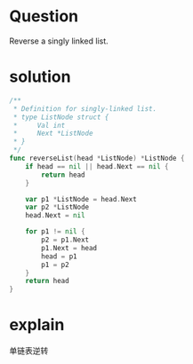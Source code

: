 # Question
Reverse a singly linked list. 

# solution
```go
/**
 * Definition for singly-linked list.
 * type ListNode struct {
 *     Val int
 *     Next *ListNode
 * }
 */
func reverseList(head *ListNode) *ListNode {
    if head == nil || head.Next == nil {
        return head
    }

    var p1 *ListNode = head.Next
    var p2 *ListNode
    head.Next = nil

    for p1 != nil {
        p2 = p1.Next
        p1.Next = head
        head = p1
        p1 = p2
    }
    return head
}
```
# explain
单链表逆转